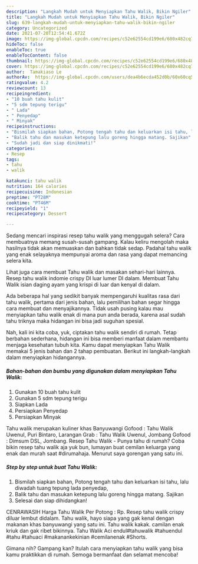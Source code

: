 ```yaml
---
description: "Langkah Mudah untuk Menyiapkan Tahu Walik, Bikin Ngiler"
title: "Langkah Mudah untuk Menyiapkan Tahu Walik, Bikin Ngiler"
slug: 639-langkah-mudah-untuk-menyiapkan-tahu-walik-bikin-ngiler
category: Uncategorized
date: 2021-07-20T12:54:41.672Z
image: https://img-global.cpcdn.com/recipes/c52e62554cd199e6/680x482cq70/tahu-walik-foto-resep-utama.jpg
hideToc: false
enableToc: true
enableTocContent: false
thumbnail: https://img-global.cpcdn.com/recipes/c52e62554cd199e6/680x482cq70/tahu-walik-foto-resep-utama.jpg
cover: https://img-global.cpcdn.com/recipes/c52e62554cd199e6/680x482cq70/tahu-walik-foto-resep-utama.jpg
author:  Tamakiaso Le
authorAv:  https://img-global.cpcdn.com/users/dea4b6ecda452d0b/60x60cq50/avatar.jpg
ratingvalue: 4.2
reviewcount: 13
recipeingredient:
- "10 buah tahu kulit"
- "5 sdm tepung terigu"
- " Lada"
- " Penyedap"
- " Minyak"
recipeinstructions:
- "Bismilah siapkan bahan, Potong tengah tahu dan keluarkan isi tahu, lalu diwadah tuang tepung lada penyedap,"
- "Balik tahu dan masukan ketepung lalu goreng hingga matang. Sajikan"
- "Sudah jadi dan siap dinikmati!"
categories:
- Resep
tags:
- tahu
- walik

katakunci: tahu walik 
nutrition: 164 calories
recipecuisine: Indonesian
preptime: "PT28M"
cooktime: "PT46M"
recipeyield: "1"
recipecategory: Dessert

---
```



Sedang mencari inspirasi resep tahu walik yang menggugah selera? Cara membuatnya memang susah-susah gampang. Kalau keliru mengolah maka hasilnya tidak akan memuaskan dan bahkan tidak sedap. Padahal tahu walik yang enak selayaknya mempunyai aroma dan rasa yang dapat memancing selera kita.


Lihat juga cara membuat Tahu walik dan masakan sehari-hari lainnya. Resep tahu walik indomie crispy DI luar lumer DI dalam. Membuat Tahu Walik isian daging ayam yang krispi di luar dan kenyal di dalam.

Ada beberapa hal yang sedikit banyak mempengaruhi kualitas rasa dari tahu walik, pertama dari jenis bahan, lalu pemilihan bahan segar hingga cara membuat dan menyajikannya. Tidak usah pusing kalau mau menyiapkan tahu walik enak di mana pun anda berada, karena asal sudah tahu triknya maka hidangan ini bisa jadi suguhan spesial.


Nah, kali ini kita coba, yuk, ciptakan tahu walik sendiri di rumah. Tetap berbahan sederhana, hidangan ini bisa memberi manfaat dalam membantu menjaga kesehatan tubuh kita. Kamu dapat menyiapkan Tahu Walik memakai 5 jenis bahan dan 2 tahap pembuatan. Berikut ini langkah-langkah dalam menyiapkan hidangannya.

<!--inarticleads1-->

##### Bahan-bahan dan bumbu yang digunakan dalam menyiapkan Tahu Walik:

1. Gunakan 10 buah tahu kulit
1. Gunakan 5 sdm tepung terigu
1. Siapkan  Lada
1. Persiapkan  Penyedap
1. Persiapkan  Minyak


Tahu walik merupakan kuliner khas Banyuwangi Gofood : Tahu Walik Uwenul, Puri Bintaro, Larangan Grab : Tahu Walik Uwenul, Jombang Gofood : Dimsum DSL, Jombang. Resep Tahu Walik - Punya tahu di rumah? Coba bikin resep tahu walik aja yuk bun, lumayan buat cemilan keluarga yang enak dan murah saat #dirumahaja. Menurut saya gorengan yang satu ini. 

<!--inarticleads2-->

##### Step by step untuk buat Tahu Walik:

1. Bismilah siapkan bahan, Potong tengah tahu dan keluarkan isi tahu, lalu diwadah tuang tepung lada penyedap,
1. Balik tahu dan masukan ketepung lalu goreng hingga matang. Sajikan
1. Selesai dan siap dihidangkan!

CENRAWASIH Harga Tahu Walik Per Potong : Rp. Resep tahu walik crispy diluar lembut didalam. Tahu walik, hayo siapa yang gak kenal dengan makanan khas banyuwangi yang satu ini. Tahu walik kakak. camilan enak kriuk dan gak ribet bikinnya. Tahu Walik Aci endul#tahuwalik #tahuendul #tahu #tahuaci #makanankekinian #cemilanenak #Shorts. 

Gimana nih? Gampang kan? Itulah cara menyiapkan tahu walik yang bisa kamu praktikkan di rumah. Semoga bermanfaat dan selamat mencoba!
